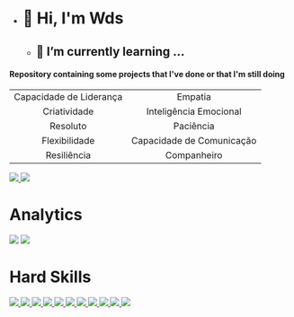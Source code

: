 - # 👋 Hi, I'm Wds
  - ## 🌱 I’m currently learning ...
                                                           

#### Repository containing some projects that I've done or that I'm still doing 
|                         |                          |
|:-----------------------:|:------------------------:|
| Capacidade de Liderança |        Empatia           |
| Criatividade            | Inteligência Emocional   |
| Resoluto                | Paciência                |
| Flexibilidade           | Capacidade de Comunicação|
| Resiliência             | Companheiro              |


<a href="https://github.com/wuldson-franco" alt="github" target="_blank">

<img src="https://img.shields.io/badge/GitHub-100000?style=for-the-badge&logo=github&logoColor=white">

</a>

<a href="https://www.linkedin.com/in/wuldson-franco/" alt="linkedin" target="_blank">

<img src="https://img.shields.io/badge/LinkedIn-0077B5?style=for-the-badge&logo=linkedin&logoColor=white">

</a>


# Analytics
<img src="https://github-readme-stats.vercel.app/api?username=wuldson-franco&show_icons=true&theme=dark"/>

<img src="https://github-readme-stats-eight-theta.vercel.app/api/top-langs/?username=wuldson-franco&layout=compact&langs_count=8&theme=dark&include_all_commits=true&count_private=true"/>


# Hard Skills
<a href="https://img.shields.io/badge/Microsoft_SQL_Server-CC2927?style=for-the-badge&logo=microsoft-sql-server&logoColor=white" alt="SqlServer" target="_blank">

<img src="https://img.shields.io/badge/Microsoft_SQL_Server-CC2927?style=for-the-badge&logo=microsoft-sql-server&logoColor=white">

</a>

<a href="https://img.shields.io/badge/MySQL-00000F?style=for-the-badge&logo=mysql&logoColor=white" alt="MySql" target="_blank">

<img src="https://img.shields.io/badge/MySQL-00000F?style=for-the-badge&logo=mysql&logoColor=white">

</a>

<a href="https://img.shields.io/badge/PostgreSQL-316192?style=for-the-badge&logo=postgresql&logoColor=white" alt="Postgres" target="_blank">

<img src="https://img.shields.io/badge/PostgreSQL-316192?style=for-the-badge&logo=postgresql&logoColor=white">

</a>

<a href="https://img.shields.io/badge/MariaDB-01529E?style=for-the-badge&logo=mariadb&logoColor=white" alt="Mariadb" target="_blank">

<img src="https://img.shields.io/badge/MariaDB-01529E?style=for-the-badge&logo=mariadb&logoColor=white">

</a>

<a href="https://img.shields.io/badge/Python-14354C?style=for-the-badge&logo=python&logoColor=white" alt="Python" target="_blank">

<img src="https://img.shields.io/badge/Python-14354C?style=for-the-badge&logo=python&logoColor=white">

</a>

<a href="https://img.shields.io/badge/Markdown-000000?style=for-the-badge&logo=markdown&logoColor=white" alt="Makdown" target="_blank">

<img src="https://img.shields.io/badge/Markdown-000000?style=for-the-badge&logo=markdown&logoColor=white">

</a>

<a href="https://img.shields.io/badge/PowerBI-EDBD11?style=for-the-badge&logo=powerbi&logoColor=white" alt="PowerBI" target="_blank">

<img src="https://img.shields.io/badge/PowerBI-EDBD11?style=for-the-badge&logo=powerbi&logoColor=white">

</a>

<a href="https://img.shields.io/badge/qliksense-66AA3B?style=for-the-badge&logo=qliksense&logoColor=white" alt="QlikSense" target="_blank">

<img src="https://img.shields.io/badge/qliksense-66AA3B?style=for-the-badge&logo=qliksense&logoColor=white">

</a>

<a href="https://v8tech.com.br" alt="" target="_blank">

<img src="https://img.shields.io/badge/WordPress-006E93?style=for-the-badge&logo=wordpress&logoColor=white">

</a>

<a href="https://img.shields.io/badge/Docker-2496ED?style=for-the-badge&logo=docker&logoColor=white" alt="" target="_blank">

<img src="https://img.shields.io/badge/Docker-2496ED?style=for-the-badge&logo=docker&logoColor=white">

</a>

<a href="https://img.shields.io/badge/Git-E34F26?style=for-the-badge&logo=git&logoColor=white" alt="Git" target="_blank">

<img src="https://img.shields.io/badge/Git-E34F26?style=for-the-badge&logo=git&logoColor=white">

</a>
